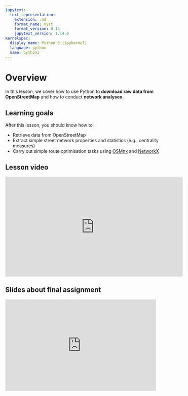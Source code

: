 ```yaml
---
jupytext:
  text_representation:
    extension: .md
    format_name: myst
    format_version: 0.13
    jupytext_version: 1.14.0
kernelspec:
  display_name: Python 3 (ipykernel)
  language: python
  name: python3
---
```


# Overview

In this lesson, we cover how to use Python to **download raw data from
OpenStreetMap** and how to conduct **network analyses** .


## Learning goals

After this lesson, you should know how to:

- Retrieve data from OpenStreetMap
- Extract simple street network properties and statistics (e.g., centrality measures)
- Carry out simple route optimisation tasks using
  [OSMnx](https://osmnx.readthedocs.io/) and
  [NetworkX](https://networkx.readthedocs.io/)


## Lesson video
 
<iframe width="560" height="315" src="https://www.youtube.com/embed/EZnKCn0LXkw?si=sGeZHqkZY5e86cov" title="YouTube video player" frameborder="0" allow="accelerometer; autoplay; clipboard-write; encrypted-media; gyroscope; picture-in-picture; web-share" allowfullscreen></iframe>

## Slides about final assignment

<iframe src="https://onedrive.live.com/embed?resid=29BAE38AD4BE2F78%211684&amp;authkey=!AObt9rmm-oVhMLc&amp;em=2&amp;wdAr=1.7777777777777777" width="476px" height="288px" frameborder="0">This is an embedded <a target="_blank" href="https://office.com">Microsoft Office</a> presentation, powered by <a target="_blank" href="https://office.com/webapps">Office</a>.</iframe>
